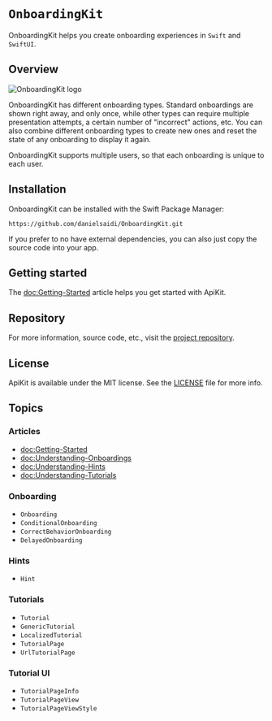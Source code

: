 # ``OnboardingKit``

OnboardingKit helps you create onboarding experiences in `Swift` and `SwiftUI`.



## Overview

![OnboardingKit logo](Logo.png)

OnboardingKit has different onboarding types. Standard onboardings are shown right away, and only once, while other types can require multiple presentation attempts, a certain number of "incorrect" actions, etc. You can also combine different onboarding types to create new ones and reset the state of any onboarding to display it again. 

OnboardingKit supports multiple users, so that each onboarding is unique to each user.



## Installation

OnboardingKit can be installed with the Swift Package Manager:

```
https://github.com/danielsaidi/OnboardingKit.git
```

If you prefer to no have external dependencies, you can also just copy the source code into your app.



## Getting started

The <doc:Getting-Started> article helps you get started with ApiKit.



## Repository

For more information, source code, etc., visit the [project repository][Repository].



## License

ApiKit is available under the MIT license. See the [LICENSE][License] file for more info.



## Topics

### Articles

- <doc:Getting-Started>
- <doc:Understanding-Onboardings>
- <doc:Understanding-Hints>
- <doc:Understanding-Tutorials>

### Onboarding

- ``Onboarding``
- ``ConditionalOnboarding``
- ``CorrectBehaviorOnboarding``
- ``DelayedOnboarding``

### Hints

- ``Hint``

### Tutorials

- ``Tutorial``
- ``GenericTutorial``
- ``LocalizedTutorial``
- ``TutorialPage``
- ``UrlTutorialPage``

### Tutorial UI

- ``TutorialPageInfo``
- ``TutorialPageView``
- ``TutorialPageViewStyle``


[License]: https://github.com/danielsaidi/OnboardingKit/blob/master/LICENSE
[Repository]: https://github.com/danielsaidi/OnboardingKit
